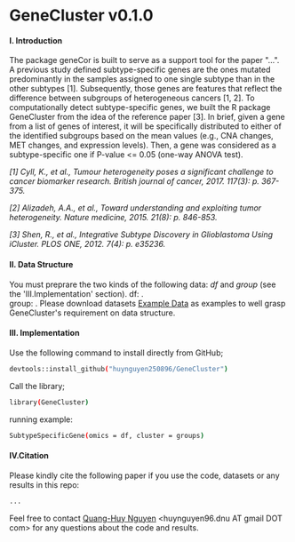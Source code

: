 # GeneCluster v0.1.0
#### I. Introduction
The package geneCor is built to serve as a support tool for the paper "...". </br>
A previous study defined subtype-specific genes are the ones mutated predominantly in the samples assigned to one single subtype than in the other subtypes [1]. Subsequently, those genes are features that reflect the difference between subgroups of heterogeneous cancers [1, 2]. To computationally detect subtype-specific genes, we built the R package GeneCluster from the idea of the reference paper [3]. In brief, given a gene from a list of genes of interest, it will be specifically distributed to either of the identified subgroups based on the mean values (e.g., CNA changes, MET changes, and expression levels). Then, a gene was considered as a subtype-specific one if P-value <= 0.05 (one-way ANOVA test). </br>

*[1] Cyll, K., et al., Tumour heterogeneity poses a significant challenge to cancer biomarker research. British journal of cancer, 2017. 117(3): p. 367-375.*

*[2] Alizadeh, A.A., et al., Toward understanding and exploiting tumor heterogeneity. Nature medicine, 2015. 21(8): p. 846-853.*

*[3] Shen, R., et al., Integrative Subtype Discovery in Glioblastoma Using iCluster. PLOS ONE, 2012. 7(4): p. e35236.*

#### II. Data Structure
You must preprare the two kinds of the following data: *df* and *group* (see the 'III.Implementation' section). 
df: . </br> 
group:  . 
Please download datasets [Example Data](https://github.com/huynguyen250896/GeneCluster/tree/master/Example%20Data) as examples to well grasp GeneCluster's requirement on data structure. </br>

#### III. Implementation
Use the following command to install directly from GitHub;
```sh
devtools::install_github("huynguyen250896/GeneCluster")
```
Call the library;
```sh
library(GeneCluster)
```
running example:
```sh
SubtypeSpecificGene(omics = df, cluster = groups)
```

#### IV.Citation 
Please kindly cite the following paper if you use the code, datasets or any results in this repo: </br>
```sh
...
```
Feel free to contact [Quang-Huy Nguyen](https://github.com/huynguyen250896) <huynguyen96.dnu AT gmail DOT com> for any questions about the code and results.

